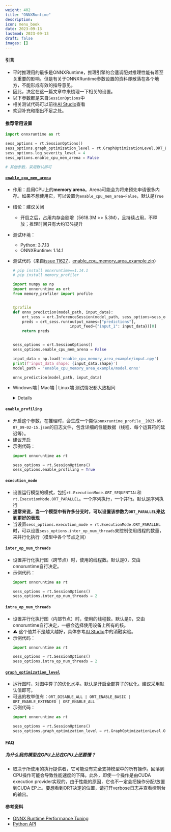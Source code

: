 ```yaml
---
weight: 402
title: "ONNXRuntime"
description:
icon: menu_book
date: 2023-09-13
lastmod: 2023-09-13
draft: false
images: []
---
```




#### 引言
- 平时推理用的最多是ONNXRuntime，推理引擎的合适调配对推理性能有着至关重要的影响。但是有关于ONNXRuntime参数设置的资料却散落在各个地方，不能形成有效的指导意见。
- 因此，决定在这一篇文章中来梳理一下相关的设置。
- 以下参数都是来自`SessionOptions`中
- 相关测试代码可以前往[AI Studio](https://aistudio.baidu.com/aistudio/projectdetail/6109918?sUid=57084&shared=1&ts=1683438418669)查看
- 欢迎补充和指出不足之处。

#### 推荐常用设置
```python
import onnxruntime as rt

sess_options = rt.SessionOptions()
sess_options.graph_optimization_level = rt.GraphOptimizationLevel.ORT_ENABLE_ALL
sess_options.log_severity_level = 4
sess_options.enable_cpu_mem_arena = False

# 其他参数，采用默认即可
```

#### [`enable_cpu_mem_arena`](https://onnxruntime.ai/docs/api/python/api_summary.html#onnxruntime.SessionOptions.enable_cpu_mem_arena)
- 作用：启用CPU上的**memory arena**。Arena可能会为将来预先申请很多内存。如果不想使用它，可以设置为`enable_cpu_mem_area=False`，默认是`True`
- 结论：建议关闭
  - 开启之后，占用内存会剧增（5618.3M >> 5.3M），且持续占用，不释放；推理时间只有大约13%提升

- 测试环境：
    - Python: 3.7.13
    - ONNXRuntime: 1.14.1
- 测试代码（来自[issue 11627](https://github.com/microsoft/onnxruntime/issues/11627)，[enable_cpu_memory_area_example.zip](https://github.com/microsoft/onnxruntime/files/8772315/enable_cpu_memory_area_example.zip)）
    ```python
    # pip install onnxruntime==1.14.1
    # pip install memory_profiler

    import numpy as np
    import onnxruntime as ort
    from memory_profiler import profile


    @profile
    def onnx_prediction(model_path, input_data):
        ort_sess = ort.InferenceSession(model_path, sess_options=sess_options)
        preds = ort_sess.run(output_names=["predictions"],
                             input_feed={"input_1": input_data})[0]
        return preds


    sess_options = ort.SessionOptions()
    sess_options.enable_cpu_mem_arena = False

    input_data = np.load('enable_cpu_memory_area_example/input.npy')
    print(f'input_data shape: {input_data.shape}')
    model_path = 'enable_cpu_memory_area_example/model.onnx'

    onnx_prediction(model_path, input_data)
    ```
- Windows端 | Mac端 | Linux端 测试情况都大致相同
    <details>

    - `enable_cpu_mem_arena=True`
        ```bash
        (demo) PS G:> python .\test_enable_cpu_mem_arena.py
        enable_cpu_mem_arena: True
        input_data shape: (32, 200, 200, 1)
        Filename: .\test_enable_cpu_mem_arena.py

        Line #    Mem usage    Increment  Occurrences   Line Contents
        =============================================================
            7     69.1 MiB     69.1 MiB           1   @profile
            8                                         def onnx_prediction(model_path, input_data):
            9     77.2 MiB      8.1 MiB           1       ort_sess = ort.InferenceSession(model_path, sess_options=sess_options)
            10     77.2 MiB      0.0 MiB           1       preds = ort_sess.run(output_names=["predictions"],
            11   5695.5 MiB   5618.3 MiB           1                            input_feed={"input_1": input_data})[0]
            12   5695.5 MiB      0.0 MiB           1       return preds
        ```
    - `enable_cpu_mem_arena=False`
        ```bash
        (demo) PS G:> python .\test_enable_cpu_mem_arena.py
        enable_cpu_mem_arena: False
        input_data shape: (32, 200, 200, 1)
        Filename: .\test_enable_cpu_mem_arena.py

        Line #    Mem usage    Increment  Occurrences   Line Contents
        =============================================================
            7     69.1 MiB     69.1 MiB           1   @profile
            8                                         def onnx_prediction(model_path, input_data):
            9     76.9 MiB      7.8 MiB           1       ort_sess = ort.InferenceSession(model_path, sess_options=sess_options)
            10     76.9 MiB      0.0 MiB           1       preds = ort_sess.run(output_names=["predictions"],
            11     82.1 MiB      5.3 MiB           1                            input_feed={"input_1": input_data})[0]
            12     82.1 MiB      0.0 MiB           1       return preds
        ```

    </details>

#### `enable_profiling`
- 开启这个参数，在推理时，会生成一个类似`onnxruntime_profile__2023-05-07_09-02-15.json`的日志文件，包含详细的性能数据（线程、每个运算符的延迟等）。
- 建议开启
- 示例代码：
    ```python
    import onnxruntime as rt

    sess_options = rt.SessionOptions()
    sess_options.enable_profiling = True
    ```

#### `execution_mode`
- 设置运行模型的模式，包括`rt.ExecutionMode.ORT_SEQUENTIAL`和`rt.ExecutionMode.ORT_PARALLEL`。一个序列执行，一个并行。默认是序列执行
- **通常来说，当一个模型中有许多分支时，可以设置该参数为`ORT_PARALLEL`来达到更好的表现**
- 当设置`sess_options.execution_mode = rt.ExecutionMode.ORT_PARALLEL`时，可以设置`sess_options.inter_op_num_threads`来控制使用线程的数量，来并行化执行（模型中各个节点之间）

#### `inter_op_num_threads`
- 设置并行化执行图（跨节点）时，使用的线程数。默认是0，交由onnxruntime自行决定。
- 示例代码：
    ```python
    import onnxruntime as rt

    sess_options = rt.SessionOptions()
    sess_options.inter_op_num_threads = 2
    ```

#### `intra_op_num_threads`
- 设置并行化执行图（内部节点）时，使用的线程数。默认是0，交由onnxruntime自行决定，一般会选择使用设备上所有的核。
- ⚠️ 这个值并不是越大越好，具体参考[AI Studio](https://aistudio.baidu.com/aistudio/projectdetail/6109918?sUid=57084&shared=1&ts=1683438418669)中的消融实验。
- 示例代码：
    ```python
    import onnxruntime as rt

    sess_options = rt.SessionOptions()
    sess_options.intra_op_num_threads = 2
    ```

#### [`graph_optimization_level`](https://github.com/microsoft/onnxruntime-openenclave/blob/openenclave-public/docs/ONNX_Runtime_Graph_Optimizations.md)
- 运行图时，对图中算子的优化水平。默认是开启全部算子的优化。建议采用默认值即可。
- 可选的枚举值有：`ORT_DISABLE_ALL | ORT_ENABLE_BASIC | ORT_ENABLE_EXTENDED | ORT_ENABLE_ALL`
- 示例代码：
    ```python
    import onnxruntime as rt

    sess_options = rt.SessionOptions()
    sess_options.graph_optimization_level = rt.GraphOptimizationLevel.ORT_ENABLE_ALL
    ```

#### FAQ
##### 为什么我的模型在GPU上比在CPU上还要慢？
  - 取决于所使用的执行提供者，它可能没有完全支持模型中的所有操作。回落到CPU操作可能会导致性能速度的下降。此外，即使一个操作是由CUDA execution provider实现的，由于性能的原因，它也不一定会把操作分配/放置到CUDA EP上。要想看到ORT决定的位置，请打开verbose日志并查看控制台的输出。


#### 参考资料
- [ONNX Runtime Performance Tuning](https://github.com/microsoft/onnxruntime-openenclave/blob/openenclave-public/docs/ONNX_Runtime_Perf_Tuning.md)
- [Python API](https://onnxruntime.ai/docs/api/python/api_summary.html)

